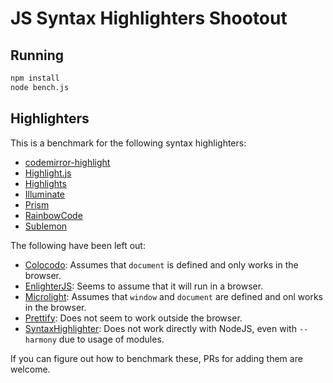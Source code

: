 JS Syntax Highlighters Shootout
===============================

Running
-------

```sh
npm install
node bench.js
```

Highlighters
------------

This is a benchmark for the following syntax highlighters:

-    [codemirror-highlight](https://github.com/curvedmark/codemirror-highlight)
-    [Highlight.js](https://highlightjs.org/)
-    [Highlights](https://github.com/atom/highlights)
-    [Illuminate](https://vkbansal.github.io/illuminate-js/)
-    [Prism](http://prismjs.com/)
-    [RainbowCode](http://rainbowco.de/)
-    [Sublemon](https://github.com/lemonce/sublemon)

The following have been left out:

-    [Colocodo](https://github.com/switer/colocodo): Assumes that `document` is
     defined and only works in the browser.
-    [EnlighterJS](https://www.npmjs.com/package/enlighterjs): Seems to assume
     that it will run in a browser.
-    [Microlight](https://asvd.github.io/microlight): Assumes that `window` and
     `document` are defined and onl works in the browser.
-    [Prettify](https://github.com/google/code-prettify): Does not seem to work
     outside the browser.
-    [SyntaxHighlighter](https://github.com/syntaxhighlighter): Does not work
     directly with NodeJS, even with `--harmony` due to usage of modules.

If you can figure out how to benchmark these, PRs for adding them are welcome.
